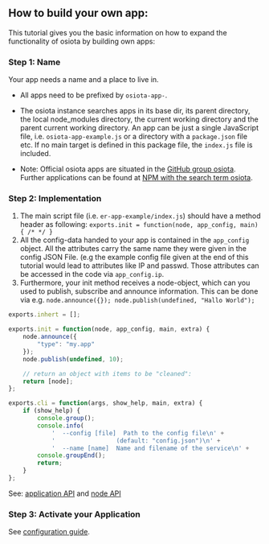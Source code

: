 ## How to build your own app:

This tutorial gives you the basic information on how to expand the functionality of osiota by building own apps:

### Step 1: Name

Your app needs a name and a place to live in.

* All apps need to be prefixed by ``osiota-app-``.
* The osiota instance searches apps in its base dir, its parent directory, the local node_modules directory, the current working directory and the parent current working directory. An app can be just a single JavaScript file, i.e. ``osiota-app-example.js`` or a directory with a ``package.json`` file etc. If no main target is defined in this package file, the ``index.js`` file is included.

* Note: Official osiota apps are situated in the [GitHub group osiota](https://github.com/osiota/]). Further applications can be found at [NPM with the search term osiota](https://www.npmjs.com/search?q=osiota).


### Step 2: Implementation


1. The main script file (i.e. ``er-app-example/index.js``) should have a method header as following:
```exports.init = function(node, app_config, main) { /* */ }```
1. All the config-data handed to your app is contained in the ``app_config`` object. All the attributes carry the same name they were given in the config JSON File. (e.g the example config file given at the end of this tutorial would lead to attributes like IP and passwd. Those attributes can be accessed in the code via ```app_config.ip```.
1. Furthermore, your init method receives a node-object, which can you used to publish, subscribe and announce information. This can be done via e.g. ```node.announce({}); node.publish(undefined, "Hallo World");```

```js
exports.inhert = [];

exports.init = function(node, app_config, main, extra) {
	node.announce({
		"type": "my.app"
	});
	node.publish(undefined, 10);

	// return an object with items to be "cleaned":
	return [node];
};

exports.cli = function(args, show_help, main, extra) {
	if (show_help) {
		console.group();
		console.info(
			'  --config [file]  Path to the config file\n' +
			'                 (default: "config.json")\n' +
			'  --name [name]  Name and filename of the service\n' +
		console.groupEnd();
		return;
	}
};
```

See: [application API](API.md#application) and [node API](API.md#node)

### Step 3: Activate your Application

See [configuration guide](doc/configuration.md).
